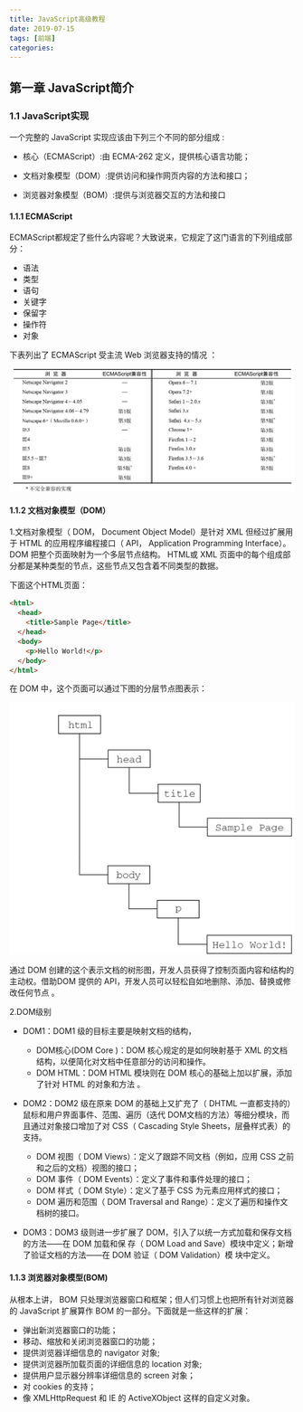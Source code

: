 ```yaml
---
title: JavaScript高级教程
date: 2019-07-15 
tags: [前端]
categories: 
---
```


## 第一章  JavaScript简介

### 1.1  JavaScript实现

一个完整的 JavaScript 实现应该由下列三个不同的部分组成 :

- 核心（ECMAScript）:由 ECMA-262 定义，提供核心语言功能； 

- 文档对象模型（DOM）:提供访问和操作网页内容的方法和接口； 

- 浏览器对象模型（BOM）:提供与浏览器交互的方法和接口 

  <!--more-->

#### 1.1.1 ECMAScript

ECMAScript都规定了些什么内容呢？大致说来，它规定了这门语言的下列组成部分：

* 语法
* 类型
* 语句
* 关键字
* 保留字
* 操作符
* 对象

下表列出了 ECMAScript 受主流 Web 浏览器支持的情况 ：

![ ECMAScript 受主流 Web 浏览器支持的情况](JavaScript高级教程1/1.png)

#### 1.1.2 文档对象模型（DOM）

1.文档对象模型（ DOM， Document Object Model）是针对 XML 但经过扩展用于 HTML 的应用程序编程接口（ API， Application Programming Interface）。 DOM 把整个页面映射为一个多层节点结构。 HTML或 XML 页面中的每个组成部分都是某种类型的节点，这些节点又包含着不同类型的数据。 

下面这个HTML页面：

~~~html
<html>
  <head>
    <title>Sample Page</title>
  </head>
  <body>
    <p>Hello World!</p>
  </body>
</html>
~~~

在 DOM 中，这个页面可以通过下图的分层节点图表示：

![ 分层节点图](JavaScript高级教程1/2.png)

通过 DOM 创建的这个表示文档的树形图，开发人员获得了控制页面内容和结构的主动权。借助DOM 提供的 API，开发人员可以轻松自如地删除、添加、替换或修改任何节点 。

2.DOM级别

* DOM1：DOM1 级的目标主要是映射文档的结构， 
  * DOM核心(DOM Core )：DOM 核心规定的是如何映射基于 XML 的文档结构，以便简化对文档中任意部分的访问和操作。 
  * DOM HTML：DOM HTML 模块则在 DOM 核心的基础上加以扩展，添加了针对 HTML 的对象和方法 。

* DOM2：DOM2 级在原来 DOM 的基础上又扩充了（ DHTML 一直都支持的）鼠标和用户界面事件、范围、遍历（迭代 DOM文档的方法）等细分模块，而且通过对象接口增加了对 CSS（ Cascading Style Sheets，层叠样式表）的支持。 
  * DOM 视图（ DOM Views）：定义了跟踪不同文档（例如，应用 CSS 之前和之后的文档）视图的接口； 
  * DOM 事件（ DOM Events）：定义了事件和事件处理的接口； 
  * DOM 样式（ DOM Style）：定义了基于 CSS 为元素应用样式的接口； 
  * DOM 遍历和范围（ DOM Traversal and Range）：定义了遍历和操作文档树的接口。 

* DOM3：DOM3 级则进一步扩展了 DOM，引入了以统一方式加载和保存文档的方法——在 DOM 加载和保
  存（ DOM Load and Save）模块中定义；新增了验证文档的方法——在 DOM 验证（ DOM Validation）模 块中定义。 

#### 1.1.3 浏览器对象模型(BOM)

从根本上讲， BOM 只处理浏览器窗口和框架；但人们习惯上也把所有针对浏览器的 JavaScript 扩展算作 BOM 的一部分。下面就是一些这样的扩展： 

* 弹出新浏览器窗口的功能；
* 移动、缩放和关闭浏览器窗口的功能；
* 提供浏览器详细信息的 navigator 对象;
* 提供浏览器所加载页面的详细信息的 location 对象;
* 提供用户显示器分辨率详细信息的 screen 对象；
* 对 cookies 的支持；
* 像 XMLHttpRequest 和 IE 的 ActiveXObject 这样的自定义对象。 